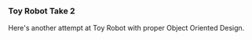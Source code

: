### Toy Robot Take 2
Here's another attempt at Toy Robot with proper Object Oriented Design.

<!-- # ToyRobot

Welcome to your new gem! In this directory, you'll find the files you need to be able to package up your Ruby library into a gem. Put your Ruby code in the file `lib/toy_robot`. To experiment with that code, run `bin/console` for an interactive prompt.

TODO: Delete this and the text above, and describe your gem

## Installation

Add this line to your application's Gemfile:

```ruby
gem 'toy_robot'
```

And then execute:

    $ bundle

Or install it yourself as:

    $ gem install toy_robot

## Usage

TODO: Write usage instructions here

## Development

After checking out the repo, run `bin/setup` to install dependencies. Then, run `rake spec` to run the tests. You can also run `bin/console` for an interactive prompt that will allow you to experiment.

To install this gem onto your local machine, run `bundle exec rake install`. To release a new version, update the version number in `version.rb`, and then run `bundle exec rake release`, which will create a git tag for the version, push git commits and tags, and push the `.gem` file to [rubygems.org](https://rubygems.org).

## Contributing

Bug reports and pull requests are welcome on GitHub at https://github.com/[USERNAME]/toy_robot. This project is intended to be a safe, welcoming space for collaboration, and contributors are expected to adhere to the [Contributor Covenant](http://contributor-covenant.org) code of conduct.

## License

The gem is available as open source under the terms of the [MIT License](https://opensource.org/licenses/MIT).

## Code of Conduct

Everyone interacting in the ToyRobot project’s codebases, issue trackers, chat rooms and mailing lists is expected to follow the [code of conduct](https://github.com/[USERNAME]/toy_robot/blob/master/CODE_OF_CONDUCT.md).
# toy_robot_take_2 -->
